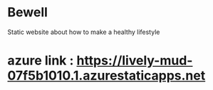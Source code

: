 # Bewell
Static website about how to make a healthy lifestyle
# azure link : https://lively-mud-07f5b1010.1.azurestaticapps.net

